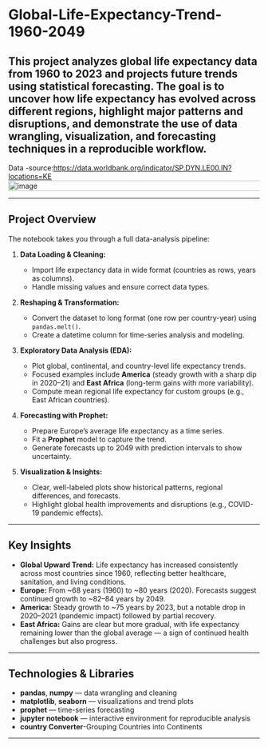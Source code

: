 # Global-Life-Expectancy-Trend-1960-2049

This project analyzes global life expectancy data from **1960 to 2023** and projects future trends using statistical forecasting. The goal is to uncover how life expectancy has evolved across different regions, highlight major patterns and disruptions, and demonstrate the use of data wrangling, visualization, and forecasting techniques in a reproducible workflow.
----
Data -source:https://data.worldbank.org/indicator/SP.DYN.LE00.IN?locations=KE						
<img width="575" height="21" alt="image" src="https://github.com/user-attachments/assets/ef68d21c-4dee-47c8-906f-7fcd9d3c06aa" />

---

## Project Overview
The notebook takes you through a full data-analysis pipeline:
1. **Data Loading & Cleaning:**  
   - Import life expectancy data in wide format (countries as rows, years as columns).
   - Handle missing values and ensure correct data types.

2. **Reshaping & Transformation:**  
   - Convert the dataset to long format (one row per country-year) using `pandas.melt()`.  
   - Create a datetime column for time-series analysis and modeling.

3. **Exploratory Data Analysis (EDA):**  
   - Plot global, continental, and country-level life expectancy trends.  
   - Focused examples include **America** (steady growth with a sharp dip in 2020–21) and **East Africa** (long-term gains with more variability).  
   - Compute mean regional life expectancy for custom groups (e.g., East African countries).

4. **Forecasting with Prophet:**  
   - Prepare Europe’s average life expectancy as a time series.
   - Fit a **Prophet** model to capture the trend.
   - Generate forecasts up to 2049 with prediction intervals to show uncertainty.

5. **Visualization & Insights:**  
   - Clear, well-labeled plots show historical patterns, regional differences, and forecasts.
   - Highlight global health improvements and disruptions (e.g., COVID-19 pandemic effects).

---

## Key Insights
- **Global Upward Trend:** Life expectancy has increased consistently across most countries since 1960, reflecting better healthcare, sanitation, and living conditions.
- **Europe:** From ~68 years (1960) to ~80 years (2020). Forecasts suggest continued growth to ~82–84 years by 2049.
- **America:** Steady growth to ~75 years by 2023, but a notable drop in 2020–2021 (pandemic impact) followed by partial recovery.
- **East Africa:** Gains are clear but more gradual, with life expectancy remaining lower than the global average — a sign of continued health challenges but also progress.

---

## Technologies & Libraries
- **pandas**, **numpy** — data wrangling and cleaning  
- **matplotlib**, **seaborn** — visualizations and trend plots  
- **prophet** — time-series forecasting  
- **jupyter notebook** — interactive environment for reproducible analysis
- **country Converter**-Grouping Countries into Continents

---


